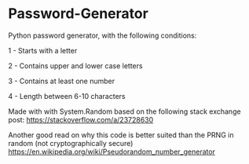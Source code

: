 # Password-Generator

Python password generator, with the following conditions:

1 - Starts with a letter

2 - Contains upper and lower case letters

3 - Contains at least one number

4 - Length between 6-10 characters


Made with with System.Random based on the following stack exchange post:
https://stackoverflow.com/a/23728630

Another good read on why this code is better suited than the PRNG in random (not cryptographically secure)
https://en.wikipedia.org/wiki/Pseudorandom_number_generator

